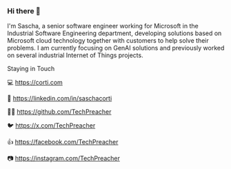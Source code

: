 ### Hi there 👋

I'm Sascha, a senior software engineer working for Microsoft in the Industrial Software Engineering department, developing solutions based on Microsoft cloud technology together with customers to help solve their problems. I am currently focusing on GenAI solutions and previously worked on several industrial Internet of Things projects.

Staying in Touch

💻 https://corti.com

💼 https://linkedin.com/in/saschacorti

🧑‍💻 https://github.com/TechPreacher

🐦 https://x.com/TechPreacher

👍 https://facebook.com/TechPreacher

📷 https://instagram.com/TechPreacher
